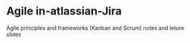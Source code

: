 # Agile in-atlassian-Jira
 Agile principles and frameworks (Kanban and Scrum) notes and leture slides
